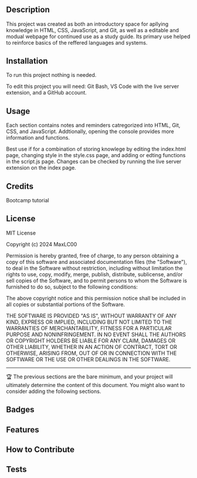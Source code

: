 # <Prework Study Guide Max24>

## Description

This project was created as both an introductory space for apllying knowledge in HTML, CSS, JavaScript, and Git, as well as a editable and modual webpage for continued use as a study guide. Its primary use helped to reinforce basics of the reffered languages and systems.

## Installation

To run this project nothing is needed.

To edit this project you will need: Git Bash, VS Code with the live server extension, and a GitHub account.

## Usage

Each section contains notes and reminders catregorized into HTML, Git, CSS, and JavaScript. Addtionally, opening the console provides more information and functions.

Best use if for a combination of storing knowlege by editing the index.html page, changing style in the style.css page, and adding or edting functions in the script.js page. Changes can be checked by running the live server extension on the index page.

## Credits

Bootcamp tutorial

## License

MIT License

Copyright (c) 2024 MaxLC00

Permission is hereby granted, free of charge, to any person obtaining a copy
of this software and associated documentation files (the "Software"), to deal
in the Software without restriction, including without limitation the rights
to use, copy, modify, merge, publish, distribute, sublicense, and/or sell
copies of the Software, and to permit persons to whom the Software is
furnished to do so, subject to the following conditions:

The above copyright notice and this permission notice shall be included in all
copies or substantial portions of the Software.

THE SOFTWARE IS PROVIDED "AS IS", WITHOUT WARRANTY OF ANY KIND, EXPRESS OR
IMPLIED, INCLUDING BUT NOT LIMITED TO THE WARRANTIES OF MERCHANTABILITY,
FITNESS FOR A PARTICULAR PURPOSE AND NONINFRINGEMENT. IN NO EVENT SHALL THE
AUTHORS OR COPYRIGHT HOLDERS BE LIABLE FOR ANY CLAIM, DAMAGES OR OTHER
LIABILITY, WHETHER IN AN ACTION OF CONTRACT, TORT OR OTHERWISE, ARISING FROM,
OUT OF OR IN CONNECTION WITH THE SOFTWARE OR THE USE OR OTHER DEALINGS IN THE
SOFTWARE.

---

🏆 The previous sections are the bare minimum, and your project will ultimately determine the content of this document. You might also want to consider adding the following sections.

## Badges

## Features

## How to Contribute

## Tests

